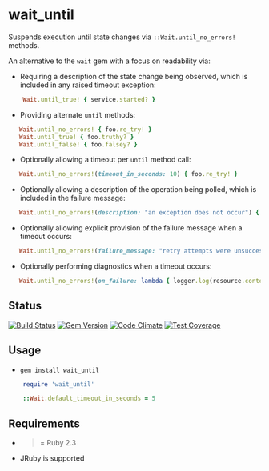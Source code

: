 wait_until
==========

Suspends execution until state changes via ```::Wait.until_no_errors!``` methods.

An alternative to the ```wait``` gem with a focus on readability via:

* Requiring a description of the state change being observed, which is included in any raised timeout exception:

```ruby
    Wait.until_true! { service.started? }
```

* Providing alternate ```until``` methods:

```ruby
   Wait.until_no_errors! { foo.re_try! }
   Wait.until_true! { foo.truthy? }
   Wait.until_false! { foo.falsey? }
```

* Optionally allowing a timeout per ```until``` method call:

```ruby
   Wait.until_no_errors!(timeout_in_seconds: 10) { foo.re_try! }
```

* Optionally allowing a description of the operation being polled, which is included in the failure message:

```ruby
   Wait.until_no_errors!(description: "an exception does not occur") { foo.re_try! }
```

* Optionally allowing explicit provision of the failure message when a timeout occurs:

```ruby
   Wait.until_no_errors!(failure_message: "retry attempts were unsuccessful") { foo.re_try! }
```

* Optionally performing diagnostics when a timeout occurs:

```ruby
   Wait.until_no_errors!(on_failure: lambda { logger.log(resource.contents) }) { resource.contains?("foo") }
```

Status
------

[![Build Status](https://travis-ci.org/MYOB-Technology/wait_until.png)](https://travis-ci.org/MYOB-Technology/wait_until)
[![Gem Version](https://badge.fury.io/rb/wait_until.png)](http://badge.fury.io/rb/wait_until)
[![Code Climate](https://codeclimate.com/github/MYOB-Technology/wait_until/badges/gpa.svg)](https://codeclimate.com/github/MYOB-Technology/wait_until)
[![Test Coverage](https://codeclimate.com/github/MYOB-Technology/wait_until/badges/coverage.svg)](https://codeclimate.com/github/MYOB-Technology/wait_until/coverage)

Usage
-----

* ```gem install wait_until```

```ruby
    require 'wait_until'

    ::Wait.default_timeout_in_seconds = 5
```

Requirements
------------

* >= Ruby 2.3
* JRuby is supported
